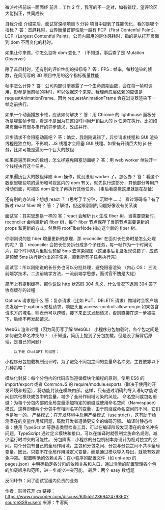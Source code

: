 微派社招前端一面面经
前言：工作 2 年，我写的不一定对，如有错误，望评论区大佬指正，共同成长

自我介绍
介绍完后，面试官深挖项目 5 分钟
项目中提到了性能优化，看的是哪个指标？
答：首屏耗时，业界衡量首屏性能一般有 FCP（First Contenful Paint）、LCP（Largest Contentful Paint），公司内部用的是体感耗时，指的是从打开页面到 dom 不再变化的耗时。

如果让你来做，你怎么监听 dom 变化？
（不知道，事后查了是 Mutation Observer）

除了首屏耗时，还有别的评价性能的指标吗？
答：FPS：帧率，每秒渲染的帧数，在简历写的 3D 项目中用的这个指标衡量性能

帧率怎么计算？
答：公司内部引擎暴露了一个生命周期函数，会在每一帧时调用，形参是当前帧的耗时，可以依据这个来算。我理解底层依赖的应该是 requestAnimationFrame。因为 requestAnimationFrame 会在浏览器渲染下一帧之前执行。

如果一个动画播放卡顿，应该如何解决？
答：用 Chrome 的 lighthouse 面板分析是哪些帧卡顿，看是不是因为在这段时间用开销巨大的 js 任务在执行。比如如果页面中有很多串行的异步请求，改成并行。

异步请求不会阻塞动画吧？
答：确实，我刚刚说错了，异步请求线程和 GUI 渲染线程是独立的，不影响，JS 线程才会阻塞 GUI 线程。如果有开销巨大的 js 任务，比如可能是遍历一个巨大的数组

如果是遍历巨大的数组，怎么样避免阻塞动画呢？
答：用 web worker 单独开一个线程执行这个任务。

如果遍历巨大的数组伴随 dom 操作，就没法用 worker 了，怎么办？
答：看这个数组里哪些项的遍历和可视区内的 dom 有关，就先执行这部分，其他部分等用户滑动页面，可视区 dom 变化了再执行其他任务。（事后看感觉这里就是在胡扯）

还有别的办法吗？想想 react ？（思考了半分钟，沉默中……）
看过源码吗？有了解过 react fiber 吗？
答：了解过，但这跟刚刚的问题好像没有关系诶

面试官：其实思想是一样的
答：react 会解析 jsx 生成 fiber 树，当需要更新时，reconciler 会构建新的 fiber 树，每个 fiber 节点保存了当前节点需要更新的 props 和更新的方式。然后将 rootFiberNode 指向这个新的 fiber 树。

你刚刚说的是 fiber 增量更新的原理，那 reconciler 在面对长任务时是怎么处理的呢？
答：reconciler 会把长任务拆分成多个子任务，每一帧作为一个时间切片，每个时间切片里默认预留 5ms 去渲染视图（这里事后复盘发现说错了，应该是预留 5ms 执行拆分出的子任务，直到所有子任务执行完）

面试官：所以刚刚说的长任务也可以分批处理，避免阻塞渲染
（内心 OS： 三流前端学技术，二流前端学方法，一流前端学思想，面试官不愧是大佬）

简历上有提到缓存，那你说说 http 状态码 304 含义，什么情况下返回 304
答了协商缓存的过程

Options 请求是什么
答：复杂请求（比如 PUT、DELETE 请求）跨域时会客户端先发起一个 options 预检请求，响应头里 access-control-allow-origin 如果包含请求方的域名，则表示可以跨域，接下来正式发起请求，否则直接在这一步被拦下，后续不再发起请求。

WebGL 渲染过程（因为简历写了解 WebGL）
小程序分包加载时，各个包之间是如何避免命名冲突的？
（不知道，简历上提到了分包加载，但是没了解背后原理，是自己的问题）

        以下是 ChatGPT 的回答：

小程序分包加载机制设计时，为了避免不同包之间的变量命名冲突，主要依靠以下几种策略：

模块化封装：每个分包内的代码应当遵循模块化编程的原则，使用 ES6 的 import/export 或者 CommonJS 的 require/module.exports（取决于使用的开发环境和规范），将功能封装在模块内部。这样，只有通过明确的导入语句才能访问到其他模块或包中的变量，减少了全局作用域污染的风险。
命名空间或包名前缀：为每个分包内部的全局变量添加特定的前缀或使用命名空间（Namespace）模式，这样即便两个分包中有相同名字的变量，由于前缀或命名空间的不同，它们也是唯一的。
严格模式：在开发环境中启用严格模式（use strict），这有助于检测潜在的变量作用域问题，鼓励开发者遵循更安全的编码习惯。
编译时静态检查：使用 TypeScript 等静态类型检查工具，可以在编译阶段发现潜在的命名冲突问题。TypeScript 通过定义模块和接口，可以在编译时就强制实施命名规则，减少运行时冲突的可能性。
分包隔离：小程序的分包机制本身设计为相对独立的空间。每个分包有自己的全局作用域，主包和分包之间、分包与分包之间不共享全局变量。因此，只要不在全局作用域定义变量，而是通过模块导入导出，就能有效避免冲突。
配置明确的依赖关系：在小程序的配置文件（如 uni-app 的 pages.json）中明确指定各分包的依赖关系和入口，通过清晰的配置管理各个包的加载顺序和范围，进一步减少冲突可能。
最后：两个 easy 数组题

反问环节：问了面试官组内负责的业务

作者：聆听花开 cs
链接：https://www.nowcoder.com/discuss/635551236942479360?sourceSSR=users
来源：牛客网
